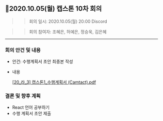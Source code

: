 ## 📍2020.10.05(월) 캡스톤 10차 회의
>> 회의 일시: 2020.10.05(월) 20:00 Discord

>> 회의 참여자: 조혜은, 허예은, 정승욱, 김은혜

---

### 회의 안건 및 내용

- 안건: 수행계획서 초안 최종본 작성
- 내용

    [[20_라_3] 캡스톤1_수행계획서 (Camtact).pdf](https://s3-us-west-2.amazonaws.com/secure.notion-static.com/1491139a-9fbd-4bb7-b5b9-7da0dad88cad/20__3_1__(Camtact).pdf)

### 결론 및 향후 계획

- React 언어 공부하기
- 수행 계획서 초안 제출

